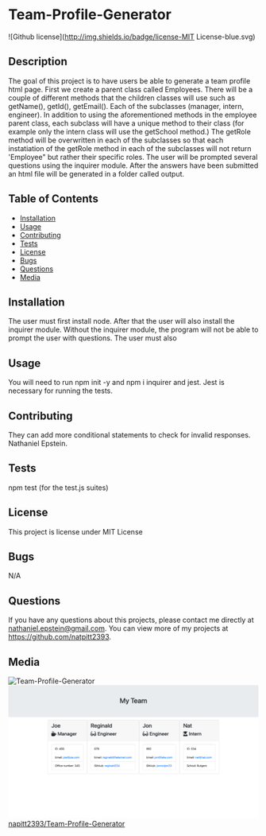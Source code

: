 # Team-Profile-Generator
  ![Github license](http://img.shields.io/badge/license-MIT License-blue.svg)
  
  ## Description 
  The goal of this project is to have users be able to generate a team profile html page. First we create a parent class called Employees. There will be a couple of different methods that the children classes will use such as getName(), getId(), getEmail(). Each of the subclasses (manager, intern, engineer). In addition to using the aforementioned methods in the employee parent class, each subclass will have a unique method to their class (for example only the intern class will use the getSchool method.) The getRole method will be overwritten in each of the subclasses so that each instatiation of the getRole method in each of the subclasses will not return 'Employee" but rather their specific roles. The user will be prompted several questions using the inquirer module. After the answers have been submitted an html file will be generated in a folder called output.

  ## Table of Contents
  * [Installation](#installation)
  * [Usage](#usage)
  * [Contributing](#contributing)
  * [Tests](#tests)
  * [License](#license)
  * [Bugs](#bugs)
  * [Questions](#questions)
  * [Media](#media)

  
  ## Installation 
  The user must first install node. After that the user will also install the inquirer module. Without the inquirer module, the program will not be able to prompt the user with questions. The user must also 
  ## Usage 
  You will need to run npm init -y and npm i inquirer and jest. Jest is necessary for running the tests. 
  ## Contributing 
  They can add more conditional statements to check for invalid responses. Nathaniel Epstein.
  ## Tests
  npm test (for the test.js suites)
  ## License 
  This project is license under MIT License
  ## Bugs
  N/A

  ## Questions
  If you have any questions about this projects, please contact me directly at nathaniel.epstein@gmail.com. You can view more of my projects at https://github.com/natpitt2393.

  ## Media
  ![Team-Profile-Generator](./TEAMPROFILE.gif)
  ![Team-Profile-Generator](./htmlmockup.png)
  [napitt2393/Team-Profile-Generator](https://github.com/natpitt2393/Team-Profile-Generator)